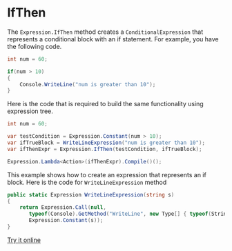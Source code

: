 # IfThen

The `Expression.IfThen` method creates a `ConditionalExpression` that represents a conditional block with an if statement. For example, you have the following code.

```csharp
int num = 60;

if(num > 10)
{
    Console.WriteLine("num is greater than 10");
}
```

Here is the code that is required to build the same functionality using expression tree.

```csharp
int num = 60;

var testCondition = Expression.Constant(num > 10);
var ifTrueBlock = WriteLineExpression("num is greater than 10");
var ifThenExpr = Expression.IfThen(testCondition, ifTrueBlock);

Expression.Lambda<Action>(ifThenExpr).Compile()();
```

This example shows how to create an expression that represents an if block. Here is the code for `WriteLineExpression` method

```csharp
public static Expression WriteLineExpression(string s)
{
    return Expression.Call(null,
       typeof(Console).GetMethod("WriteLine", new Type[] { typeof(String) }),
       Expression.Constant(s));
}
``` 

[Try it online](https://dotnetfiddle.net/bHe6tK)